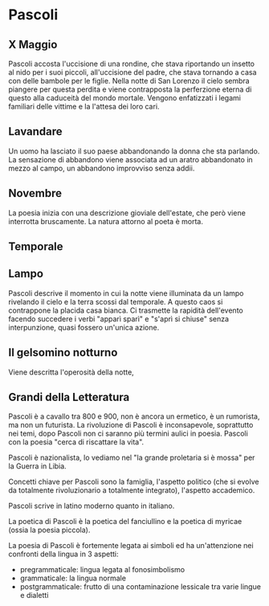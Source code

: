 # Pascoli
## X Maggio
Pascoli accosta l'uccisione di una rondine, che stava riportando un insetto al nido per i suoi piccoli, all'uccisione del padre, che stava tornando a casa con delle bambole per le figlie.
Nella notte di San Lorenzo il cielo sembra piangere per questa perdita e viene contrapposta la perferzione eterna di questo alla caduceità del mondo mortale.
Vengono enfatizzati i legami familiari delle vittime e la l'attesa dei loro cari.

## Lavandare
Un uomo ha lasciato il suo paese abbandonando la donna che sta parlando. La sensazione di abbandono viene associata ad un aratro abbandonato in mezzo al campo, un abbandono improvviso senza addii.

## Novembre
La poesia inizia con una descrizione gioviale dell'estate, che però viene interrotta bruscamente. La natura attorno al poeta è morta.

## Temporale


## Lampo
Pascoli descrive il momento in cui la notte viene illuminata da un lampo rivelando il cielo e la terra scossi dal temporale. A questo caos si contrappone la placida casa bianca.
Ci trasmette la rapidità dell'evento facendo succedere i verbi "apparì sparì" e "s'aprì si chiuse" senza interpunzione, quasi fossero un'unica azione.


## Il gelsomino notturno
Viene descritta l'operosità della notte, 

## Grandi della Letteratura
Pascoli è a cavallo tra 800 e 900, non è ancora un ermetico, è un rumorista, ma non un futurista. 
La rivoluzione di Pascoli è inconsapevole, soprattutto nei temi, dopo Pascoli non ci saranno più termini aulici in poesia.
Pascoli con la poesia "cerca di riscattare la vita".

Pascoli è nazionalista, lo vediamo nel "la grande proletaria si è mossa" per la Guerra in Libia.

Concetti chiave per Pascoli sono la famiglia, l'aspetto politico (che si evolve da totalmente rivoluzionario a totalmente integrato), l'aspetto accademico.

Pascoli scrive in latino moderno quanto in italiano.

La poetica di Pascoli è la poetica del fanciullino e la poetica di myricae (ossia la poesia piccola).

La poesia di Pascoli è fortemente legata ai simboli ed ha un'attenzione nei confronti della lingua in 3 aspetti:
- pregrammaticale: lingua legata al fonosimbolismo
- grammaticale: la lingua normale
- postgrammaticale: frutto di una contaminazione lessicale tra varie lingue e dialetti
